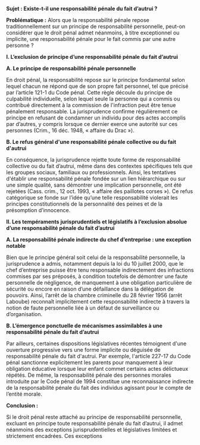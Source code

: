 **Sujet : Existe-t-il une responsabilité pénale du fait d’autrui ?**

**Problématique :** Alors que la responsabilité pénale repose traditionnellement sur un principe de responsabilité personnelle, peut-on considérer que le droit pénal admet néanmoins, à titre exceptionnel ou implicite, une responsabilité pénale pour le fait commis par une autre personne ?

**I. L’exclusion de principe d’une responsabilité pénale du fait d’autrui**

**A. Le principe de responsabilité pénale personnelle**

En droit pénal, la responsabilité repose sur le principe fondamental selon lequel chacun ne répond que de son propre fait personnel, tel que précisé par l’article 121-1 du Code pénal. Cette règle découle du principe de culpabilité individuelle, selon lequel seule la personne qui a commis ou contribué directement à la commission de l'infraction peut être tenue pénalement responsable. La jurisprudence confirme régulièrement ce principe en refusant de condamner un individu pour des actes accomplis par d’autres, y compris lorsque ce dernier exerce une autorité sur ces personnes (Crim., 16 déc. 1948, « affaire du Drac »).

**B. Le refus général d'une responsabilité pénale collective ou du fait d'autrui**

En conséquence, la jurisprudence rejette toute forme de responsabilité collective ou du fait d’autrui, même dans des contextes spécifiques tels que les groupes sociaux, familiaux ou professionnels. Ainsi, les tentatives d'établir une responsabilité pénale fondée sur un lien hiérarchique ou sur une simple qualité, sans démontrer une implication personnelle, ont été rejetées (Cass. crim., 12 oct. 1993, « affaire des paillotes corses »). Ce refus catégorique se fonde sur l’idée qu’une telle responsabilité violerait les principes constitutionnels de la personnalité des peines et de la présomption d’innocence.

**II. Les tempéraments jurisprudentiels et législatifs à l’exclusion absolue d’une responsabilité pénale du fait d’autrui**

**A. La responsabilité pénale indirecte du chef d’entreprise : une exception notable**

Bien que le principe général soit celui de la responsabilité personnelle, la jurisprudence a admis, notamment depuis la loi du 10 juillet 2000, que le chef d’entreprise puisse être tenu responsable indirectement des infractions commises par ses préposés, à condition toutefois de démontrer une faute personnelle de négligence, de manquement à une obligation particulière de sécurité ou encore en raison d’une défaillance dans la délégation de pouvoirs. Ainsi, l’arrêt de la chambre criminelle du 28 février 1956 (arrêt Laboube) reconnaît implicitement cette responsabilité indirecte à travers la notion de faute personnelle liée à un défaut de surveillance ou d’organisation.

**B. L’émergence ponctuelle de mécanismes assimilables à une responsabilité pénale du fait d’autrui**

Par ailleurs, certaines dispositions législatives récentes témoignent d'une ouverture progressive vers une forme implicite ou déguisée de responsabilité pénale du fait d'autrui. Par exemple, l'article 227-17 du Code pénal sanctionne explicitement les parents pour manquement à leur obligation éducative lorsque leur enfant commet certains actes délictueux répétés. De même, la responsabilité pénale des personnes morales introduite par le Code pénal de 1994 constitue une reconnaissance indirecte de la responsabilité pénale du fait des individus agissant pour le compte de l’entité morale.

**Conclusion :**

Si le droit pénal reste attaché au principe de responsabilité personnelle, excluant en principe toute responsabilité pénale du fait d’autrui, il admet néanmoins des exceptions jurisprudentielles et législatives limitées et strictement encadrées. Ces exceptions